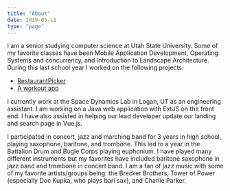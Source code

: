 ```yaml
---
title: "About"
date: 2019-05-11
type: "page"
---
```


I am a senior studying computer science at Utah State University. Some of my favorite classes have been Mobile Application Development, Operating Systems and concurrency, and Introduction to Landscape Architecture.
During this last school year I worked on the following projects:

* [RestaurantPicker](/projects/restaurantpicker/)
* [A workout app](https://github.com/gavinfowler/CS3200FinalProject)

<!-- [Projects](/projects/) -->

I currently work at the Space Dynamics Lab in Logan, UT as an engineering assistant. I am working on a Java web application with ExtJS on the front end. I have also assisted in helping our lead developer update our landing and search page in Vue.js.

I participated in concert, jazz and marching band for 3 years in high school, playing saxophone, baritone, and trombone. This led to a year in the Battalion Drum and Bugle Corps playing euphonium. I have played many different instruments but my favorites have included baritone saxophone in jazz band and trombone in concert band.
I am a fan of jazz music with some of my favorite artists/groups being: the Brecker Brothers, Tower of Power (especially Doc Kupka, who plays bari sax), and Charlie Parker.

